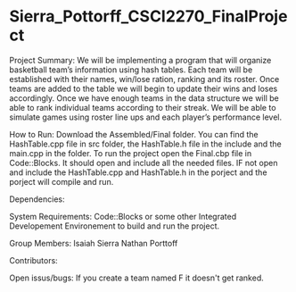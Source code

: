 # Sierra_Pottorff_CSCI2270_FinalProject

Project Summary:
We will be implementing a program that will organize basketball team’s information 
using hash tables. Each team will be established with their names, win/lose ration, 
ranking and its roster. Once teams are added to the table we will begin to update 
their wins and loses accordingly. Once we have enough teams in the data structure 
we will be able to rank individual teams according to their streak. We will be able 
to simulate games using roster line ups and each player’s performance level.

How to Run:
Download the Assembled/Final folder.  You can find the HashTable.cpp file in src folder, the HashTable.h file in the include and the main.cpp in the folder.  To run the project open the Final.cbp file in Code::Blocks. It should open and include all the needed files.  IF not open and include the HashTable.cpp and HashTable.h in the porject and the porject will compile and run.

Dependencies:

System Requirements:
Code::Blocks or some other Integrated Developement Environement to build and run the project.

Group Members:
Isaiah Sierra
Nathan Porttoff

Contributors:

Open issus/bugs:
If you create a team named F it doesn't get ranked.
